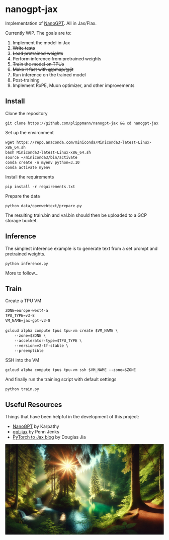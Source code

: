 # nanogpt-jax
Implementation of [NanoGPT](https://github.com/karpathy/nanoGPT). All in Jax/Flax. 

Currently WIP. The goals are to:
1. ~~Implement the model in Jax~~
2. ~~Write tests~~
3. ~~Load pretrained weights~~
4. ~~Perform inference from pretrained weights~~
5. ~~Train the model on TPUs~~
6. ~~Make it fast with @pmap/@jit~~
7. Run inference on the trained model
8. Post-training
9. Implement RoPE, Muon optimizer, and other improvements

## Install
Clone the repository
```
git clone https://github.com/plippmann/nanogpt-jax && cd nanogpt-jax
```
Set up the environment
```
wget https://repo.anaconda.com/miniconda/Miniconda3-latest-Linux-x86_64.sh
bash Miniconda3-latest-Linux-x86_64.sh
source ~/miniconda3/bin/activate
conda create -n myenv python=3.10
conda activate myenv
```
Install the requirements
```
pip install -r requirements.txt
```
Prepare the data
```
python data/openwebtext/prepare.py
```
The resulting train.bin and val.bin should then be uploaded to a GCP storage bucket.

## Inference
The simplest inference example is to generate text from a set prompt and pretrained weights. 
```
python inference.py
```

More to follow...

## Train
Create a TPU VM
```
ZONE=europe-west4-a
TPU_TYPE=v3-8
VM_NAME=jax-gpt-v3-8

gcloud alpha compute tpus tpu-vm create $VM_NAME \
    --zone=$ZONE \
    --accelerator-type=$TPU_TYPE \
    --version=v2-tf-stable \
    --preemptible
```
SSH into the VM
```
gcloud alpha compute tpus tpu-vm ssh $VM_NAME --zone=$ZONE
```
And finally run the training script with default settings
```
python train.py
```

## Useful Resources
Things that have been helpful in the development of this project:
- [NanoGPT](https://github.com/karpathy/nanoGPT/tree/master) by Karpathy
- [gpt-jax](https://github.com/jenkspt/gpt-jax/tree/main) by Penn Jenks
- [PyTorch to Jax blog](https://github.com/ROCm/rocm-blogs/tree/release/blogs/artificial-intelligence/nanoGPT-JAX) by Douglas Jia

![an image of a landscape](assets/landscape.png)